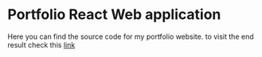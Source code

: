 # Portfolio React Web application
Here you can find the source code for my portfolio website.
to visit the end result check this [link](https://messadisaidabdesslem.github.io/)
